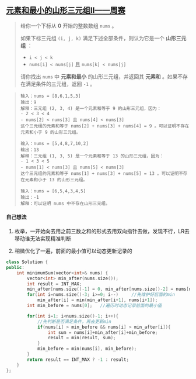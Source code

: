 ## [元素和最小的山形三元组II——周赛](https://leetcode.cn/problems/minimum-sum-of-mountain-triplets-ii/)

> 给你一个下标从 **0** 开始的整数数组 `nums` 。
>
> 如果下标三元组 `(i, j, k)` 满足下述全部条件，则认为它是一个 **山形三元组** ：
>
> - `i < j < k`
> - `nums[i] < nums[j]` 且 `nums[k] < nums[j]`
>
> 请你找出 `nums` 中 **元素和最小** 的山形三元组，并返回其 **元素和** 。如果不存在满足条件的三元组，返回 `-1` 。

> ```
> 输入：nums = [8,6,1,5,3]
> 输出：9
> 解释：三元组 (2, 3, 4) 是一个元素和等于 9 的山形三元组，因为： 
> - 2 < 3 < 4
> - nums[2] < nums[3] 且 nums[4] < nums[3]
> 这个三元组的元素和等于 nums[2] + nums[3] + nums[4] = 9 。可以证明不存在元素和小于 9 的山形三元组。
> ```
>
> ```
> 输入：nums = [5,4,8,7,10,2]
> 输出：13
> 解释：三元组 (1, 3, 5) 是一个元素和等于 13 的山形三元组，因为： 
> - 1 < 3 < 5 
> - nums[1] < nums[3] 且 nums[5] < nums[3]
> 这个三元组的元素和等于 nums[1] + nums[3] + nums[5] = 13 。可以证明不存在元素和小于 13 的山形三元组。
> ```
>
> ```
> 输入：nums = [6,5,4,3,4,5]
> 输出：-1
> 解释：可以证明 nums 中不存在山形三元组。
> ```



#### 自己想法

1. 枚举，一开始向去用之前三数之和的形式去用双向指针去做，发现不行，LR去移动谁无法实现精准判断

2. 稍微优化了一遍，前面的最小值可以动态更新记录的

```c++
class Solution {
public:
    int minimumSum(vector<int>& nums) {
        vector<int> min_after(nums.size());
        int result = INT_MAX;
        min_after[nums.size()-1] = 0, min_after[nums.size()-2] = nums[nums.size()-1];
        for(int i=nums.size()-3; i>=0; i--)     //先维护好后面的min
            min_after[i] = min(min_after[i+1], nums[i+1]);
        int min_before = nums[0];   //遍历时动态记录前面的最小值

        for(int i=1; i<nums.size()-1; i++){
            //先判断是否满足条件，再去更新min
            if(nums[i] > min_before && nums[i] > min_after[i]){
                int sum = nums[i]+min_after[i]+min_before;
                result = min(result, sum);
            }
            min_before = min(nums[i], min_before);
        }
        return result == INT_MAX ? -1 : result;
    }
};
```

